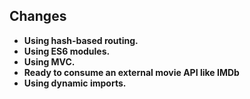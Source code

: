 ## Changes

 -  **Using hash-based routing.**
 -  **Using ES6 modules.**
 -  **Using MVC.**
 -  **Ready to consume an external movie API like IMDb**
 -  **Using dynamic imports.**
